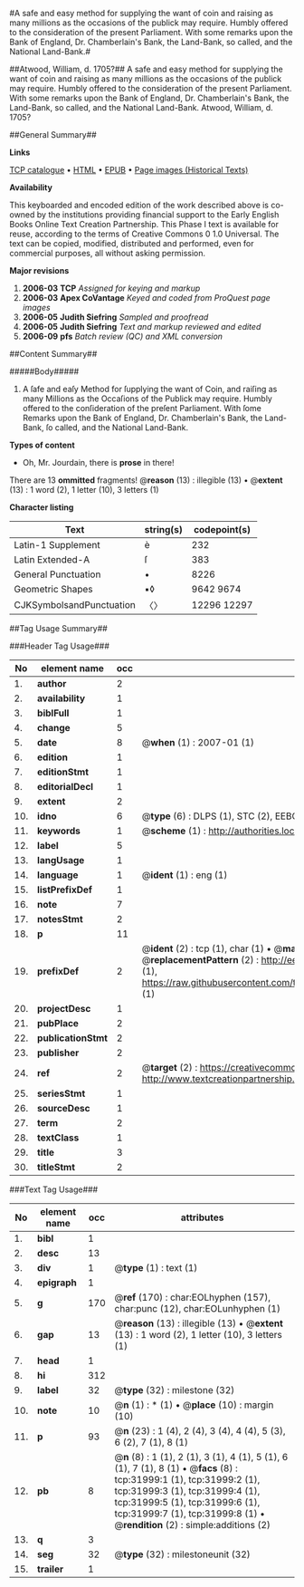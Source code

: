 #A safe and easy method for supplying the want of coin and raising as many millions as the occasions of the publick may require. Humbly offered to the consideration of the present Parliament. With some remarks upon the Bank of England, Dr. Chamberlain's Bank, the Land-Bank, so called, and the National Land-Bank.#

##Atwood, William, d. 1705?##
A safe and easy method for supplying the want of coin and raising as many millions as the occasions of the publick may require. Humbly offered to the consideration of the present Parliament. With some remarks upon the Bank of England, Dr. Chamberlain's Bank, the Land-Bank, so called, and the National Land-Bank.
Atwood, William, d. 1705?

##General Summary##

**Links**

[TCP catalogue](http://www.ota.ox.ac.uk/tcp/)  • 
[HTML](http://tei.it.ox.ac.uk/tcp/Texts-HTML/free/A26/A26182.html)  • 
[EPUB](http://tei.it.ox.ac.uk/tcp/Texts-EPUB/free/A26/A26182.epub) • 
[Page images (Historical Texts)](https://data.historicaltexts.jisc.ac.uk/view?pubId=eebo-99827577e&pageId=eebo-99827577e-31999-1)

**Availability**

This keyboarded and encoded edition of the
	       work described above is co-owned by the institutions
	       providing financial support to the Early English Books
	       Online Text Creation Partnership. This Phase I text is
	       available for reuse, according to the terms of Creative
	       Commons 0 1.0 Universal. The text can be copied,
	       modified, distributed and performed, even for
	       commercial purposes, all without asking permission.

**Major revisions**

1. __2006-03__ __TCP__ *Assigned for keying and markup*
1. __2006-03__ __Apex CoVantage__ *Keyed and coded from ProQuest page images*
1. __2006-05__ __Judith Siefring__ *Sampled and proofread*
1. __2006-05__ __Judith Siefring__ *Text and markup reviewed and edited*
1. __2006-09__ __pfs__ *Batch review (QC) and XML conversion*

##Content Summary##

#####Body#####

1. A ſafe and eaſy Method for ſupplying the want of Coin, and raiſing as many Millions as the Occaſions of the Publick may require. Humbly offered to the conſideration of the preſent Parliament. With ſome Remarks upon the Bank of England, Dr. Chamberlain's Bank, the Land-Bank, ſo called, and the National Land-Bank.

**Types of content**

  * Oh, Mr. Jourdain, there is **prose** in there!

There are 13 **ommitted** fragments! 
 @__reason__ (13) : illegible (13)  •  @__extent__ (13) : 1 word (2), 1 letter (10), 3 letters (1)

**Character listing**


|Text|string(s)|codepoint(s)|
|---|---|---|
|Latin-1 Supplement|è|232|
|Latin Extended-A|ſ|383|
|General Punctuation|•|8226|
|Geometric Shapes|▪◊|9642 9674|
|CJKSymbolsandPunctuation|〈〉|12296 12297|

##Tag Usage Summary##

###Header Tag Usage###

|No|element name|occ|attributes|
|---|---|---|---|
|1.|__author__|2||
|2.|__availability__|1||
|3.|__biblFull__|1||
|4.|__change__|5||
|5.|__date__|8| @__when__ (1) : 2007-01 (1)|
|6.|__edition__|1||
|7.|__editionStmt__|1||
|8.|__editorialDecl__|1||
|9.|__extent__|2||
|10.|__idno__|6| @__type__ (6) : DLPS (1), STC (2), EEBO-CITATION (1), PROQUEST (1), VID (1)|
|11.|__keywords__|1| @__scheme__ (1) : http://authorities.loc.gov/ (1)|
|12.|__label__|5||
|13.|__langUsage__|1||
|14.|__language__|1| @__ident__ (1) : eng (1)|
|15.|__listPrefixDef__|1||
|16.|__note__|7||
|17.|__notesStmt__|2||
|18.|__p__|11||
|19.|__prefixDef__|2| @__ident__ (2) : tcp (1), char (1)  •  @__matchPattern__ (2) : ([0-9\-]+):([0-9IVX]+) (1), (.+) (1)  •  @__replacementPattern__ (2) : http://eebo.chadwyck.com/downloadtiff?vid=$1&page=$2 (1), https://raw.githubusercontent.com/textcreationpartnership/Texts/master/tcpchars.xml#$1 (1)|
|20.|__projectDesc__|1||
|21.|__pubPlace__|2||
|22.|__publicationStmt__|2||
|23.|__publisher__|2||
|24.|__ref__|2| @__target__ (2) : https://creativecommons.org/publicdomain/zero/1.0/ (1), http://www.textcreationpartnership.org/docs/. (1)|
|25.|__seriesStmt__|1||
|26.|__sourceDesc__|1||
|27.|__term__|2||
|28.|__textClass__|1||
|29.|__title__|3||
|30.|__titleStmt__|2||


###Text Tag Usage###

|No|element name|occ|attributes|
|---|---|---|---|
|1.|__bibl__|1||
|2.|__desc__|13||
|3.|__div__|1| @__type__ (1) : text (1)|
|4.|__epigraph__|1||
|5.|__g__|170| @__ref__ (170) : char:EOLhyphen (157), char:punc (12), char:EOLunhyphen (1)|
|6.|__gap__|13| @__reason__ (13) : illegible (13)  •  @__extent__ (13) : 1 word (2), 1 letter (10), 3 letters (1)|
|7.|__head__|1||
|8.|__hi__|312||
|9.|__label__|32| @__type__ (32) : milestone (32)|
|10.|__note__|10| @__n__ (1) : * (1)  •  @__place__ (10) : margin (10)|
|11.|__p__|93| @__n__ (23) : 1 (4), 2 (4), 3 (4), 4 (4), 5 (3), 6 (2), 7 (1), 8 (1)|
|12.|__pb__|8| @__n__ (8) : 1 (1), 2 (1), 3 (1), 4 (1), 5 (1), 6 (1), 7 (1), 8 (1)  •  @__facs__ (8) : tcp:31999:1 (1), tcp:31999:2 (1), tcp:31999:3 (1), tcp:31999:4 (1), tcp:31999:5 (1), tcp:31999:6 (1), tcp:31999:7 (1), tcp:31999:8 (1)  •  @__rendition__ (2) : simple:additions (2)|
|13.|__q__|3||
|14.|__seg__|32| @__type__ (32) : milestoneunit (32)|
|15.|__trailer__|1||
